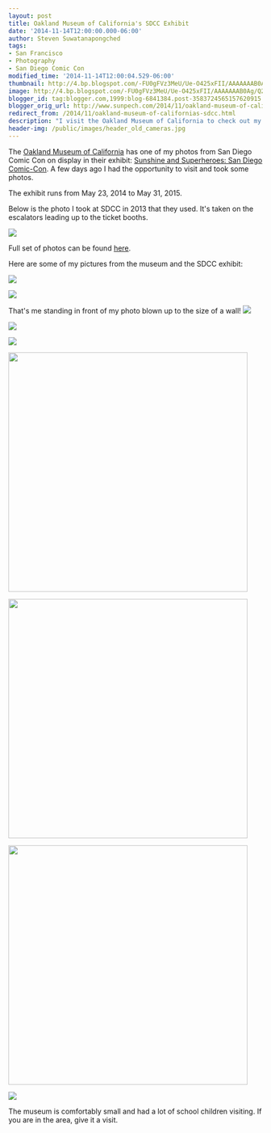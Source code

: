 ```yaml
---
layout: post
title: Oakland Museum of California's SDCC Exhibit
date: '2014-11-14T12:00:00.000-06:00'
author: Steven Suwatanapongched
tags:
- San Francisco
- Photography
- San Diego Comic Con
modified_time: '2014-11-14T12:00:04.529-06:00'
thumbnail: http://4.bp.blogspot.com/-FU0gFVz3MeU/Ue-O425xFII/AAAAAAAB0Ag/Q2GTo5K5VUg/s600/2013-07-18%2Bat%2B17-23-17.jpg
image: http://4.bp.blogspot.com/-FU0gFVz3MeU/Ue-O425xFII/AAAAAAAB0Ag/Q2GTo5K5VUg/s600/2013-07-18%2Bat%2B17-23-17.jpg
blogger_id: tag:blogger.com,1999:blog-6841384.post-3583724565157620915
blogger_orig_url: http://www.sunpech.com/2014/11/oakland-museum-of-californias-sdcc.html
redirect_from: /2014/11/oakland-museum-of-californias-sdcc.html
description: "I visit the Oakland Museum of California to check out my photo on display in the San Diego Comic Con Exhibit."
header-img: /public/images/header_old_cameras.jpg
---
```


The <a href="http://www.museumca.org/">Oakland Museum of California</a> has one of my photos from San Diego Comic Con on display in their exhibit: <a href="http://www.museumca.org/exhibit/sunshine-and-superheroes-san-diego-comic-con">Sunshine and Superheroes: San Diego Comic-Con</a>. A few days ago I had the opportunity to visit and took some photos.

The exhibit runs from May 23, 2014 to May 31, 2015.

Below is the photo I took at SDCC in 2013 that they used. It's taken on the escalators leading up to the ticket booths.

<a href="http://4.bp.blogspot.com/-FU0gFVz3MeU/Ue-O425xFII/AAAAAAAB0Ag/Q2GTo5K5VUg/s600/2013-07-18%2Bat%2B17-23-17.jpg"><img border="0" src="http://4.bp.blogspot.com/-FU0gFVz3MeU/Ue-O425xFII/AAAAAAAB0Ag/Q2GTo5K5VUg/s600/2013-07-18%2Bat%2B17-23-17.jpg"  /></a>

Full set of photos can be found <a href="https://plus.google.com/photos/101693597219413173200/albums/6081433354928343105?banner=pwa">here</a>.

Here are some of my pictures from the museum and the SDCC exhibit:

<a href="http://1.bp.blogspot.com/-Db7TmCRvqLc/VGWXbi9ey7I/AAAAAAAB0Wg/XVSpEXx6-zg/s600/2014-11-12%2Bat%2B11-07-45.jpg"><img border="0" src="http://1.bp.blogspot.com/-Db7TmCRvqLc/VGWXbi9ey7I/AAAAAAAB0Wg/XVSpEXx6-zg/s600/2014-11-12%2Bat%2B11-07-45.jpg"   /></a>

<a href="http://3.bp.blogspot.com/-WG1TuZMTD7Q/VGWXdHEJ4kI/AAAAAAAB0Ww/izAp4AU3ykM/s600/2014-11-12%2Bat%2B11-10-30.jpg"><img border="0" src="http://3.bp.blogspot.com/-WG1TuZMTD7Q/VGWXdHEJ4kI/AAAAAAAB0Ww/izAp4AU3ykM/s600/2014-11-12%2Bat%2B11-10-30.jpg"   /></a>

That's me standing in front of my photo blown up to the size of a wall!
<a href="http://1.bp.blogspot.com/-SoQtuoIARN0/VGWXeT2vWJI/AAAAAAAB0XA/P710Dkpjl-8/s600/2014-11-12%2Bat%2B11-16-41.jpg"><img border="0" src="http://1.bp.blogspot.com/-SoQtuoIARN0/VGWXeT2vWJI/AAAAAAAB0XA/P710Dkpjl-8/s600/2014-11-12%2Bat%2B11-16-41.jpg"   /></a>

<a href="http://1.bp.blogspot.com/-hK6GOwBfYk4/VGWXfLAJ8yI/AAAAAAAB0XI/nMHeGVBpyao/s600/2014-11-12%2Bat%2B11-17-00.jpg"><img border="0" src="http://1.bp.blogspot.com/-hK6GOwBfYk4/VGWXfLAJ8yI/AAAAAAAB0XI/nMHeGVBpyao/s600/2014-11-12%2Bat%2B11-17-00.jpg"   /></a>

<a href="http://4.bp.blogspot.com/-9Q0RZnrNt_8/VGWXgNDkI8I/AAAAAAAB0XQ/BnnQr8DYcmY/s600/2014-11-12%2Bat%2B11-18-51.jpg"><img border="0" src="http://4.bp.blogspot.com/-9Q0RZnrNt_8/VGWXgNDkI8I/AAAAAAAB0XQ/BnnQr8DYcmY/s600/2014-11-12%2Bat%2B11-18-51.jpg"   /></a>

<a href="http://1.bp.blogspot.com/-FdyE6Rqvj0g/VGWXgvwoiAI/AAAAAAAB0Xc/eSgSW6cHe68/s600/2014-11-12%2Bat%2B11-20-27.jpg"><img border="0" src="http://1.bp.blogspot.com/-FdyE6Rqvj0g/VGWXgvwoiAI/AAAAAAAB0Xc/eSgSW6cHe68/s600/2014-11-12%2Bat%2B11-20-27.jpg"  width="474" /></a>

<a href="http://1.bp.blogspot.com/-yISP_igPCgI/VGWXhW2B70I/AAAAAAAB0Xg/lUGT1vYyDp8/s600/2014-11-12%2Bat%2B11-26-41.jpg"><img border="0" src="http://1.bp.blogspot.com/-yISP_igPCgI/VGWXhW2B70I/AAAAAAAB0Xg/lUGT1vYyDp8/s600/2014-11-12%2Bat%2B11-26-41.jpg"  width="474" /></a>

<a href="http://4.bp.blogspot.com/-xp6h2UR9HOs/VGWXhwnZgBI/AAAAAAAB0Xo/MwU5TM0fD7w/s600/2014-11-12%2Bat%2B11-29-48.jpg"><img border="0" src="http://4.bp.blogspot.com/-xp6h2UR9HOs/VGWXhwnZgBI/AAAAAAAB0Xo/MwU5TM0fD7w/s600/2014-11-12%2Bat%2B11-29-48.jpg"  width="474" /></a>

<a href="http://2.bp.blogspot.com/-BAQe2-gIz8o/VGWXivBVKoI/AAAAAAAB0Xw/OlPCM3kVlkU/s600/2014-11-12%2Bat%2B11-48-00.jpg"><img border="0" src="http://2.bp.blogspot.com/-BAQe2-gIz8o/VGWXivBVKoI/AAAAAAAB0Xw/OlPCM3kVlkU/s600/2014-11-12%2Bat%2B11-48-00.jpg"   /></a>

The museum is comfortably small and had a lot of school children visiting. If you are in the area, give it a visit.
